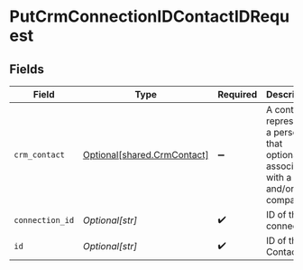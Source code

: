 # PutCrmConnectionIDContactIDRequest


## Fields

| Field                                                                                    | Type                                                                                     | Required                                                                                 | Description                                                                              |
| ---------------------------------------------------------------------------------------- | ---------------------------------------------------------------------------------------- | ---------------------------------------------------------------------------------------- | ---------------------------------------------------------------------------------------- |
| `crm_contact`                                                                            | [Optional[shared.CrmContact]](undefined/models/shared/crmcontact.md)                     | :heavy_minus_sign:                                                                       | A contact represents a person that optionally is associated with a deal and/or a company |
| `connection_id`                                                                          | *Optional[str]*                                                                          | :heavy_check_mark:                                                                       | ID of the connection                                                                     |
| `id`                                                                                     | *Optional[str]*                                                                          | :heavy_check_mark:                                                                       | ID of the Contact                                                                        |